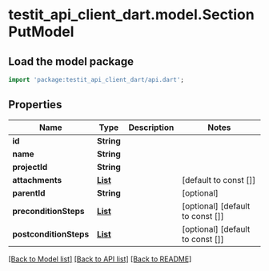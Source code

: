 # testit_api_client_dart.model.SectionPutModel

## Load the model package
```dart
import 'package:testit_api_client_dart/api.dart';
```

## Properties
Name | Type | Description | Notes
------------ | ------------- | ------------- | -------------
**id** | **String** |  | 
**name** | **String** |  | 
**projectId** | **String** |  | 
**attachments** | [**List<AttachmentPutModel>**](AttachmentPutModel.md) |  | [default to const []]
**parentId** | **String** |  | [optional] 
**preconditionSteps** | [**List<StepPutModel>**](StepPutModel.md) |  | [optional] [default to const []]
**postconditionSteps** | [**List<StepPutModel>**](StepPutModel.md) |  | [optional] [default to const []]

[[Back to Model list]](../README.md#documentation-for-models) [[Back to API list]](../README.md#documentation-for-api-endpoints) [[Back to README]](../README.md)


